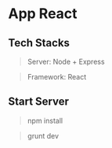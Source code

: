 # App React

## Tech Stacks
> Server: Node + Express

> Framework: React


## Start Server
> npm install

> grunt dev
